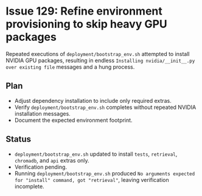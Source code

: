 # Issue 129: Refine environment provisioning to skip heavy GPU packages

Repeated executions of `deployment/bootstrap_env.sh` attempted to install NVIDIA GPU packages, resulting in endless `Installing nvidia/__init__.py over existing file` messages and a hung process.

## Plan
- Adjust dependency installation to include only required extras.
- Verify `deployment/bootstrap_env.sh` completes without repeated NVIDIA installation messages.
- Document the expected environment footprint.

## Status
- `deployment/bootstrap_env.sh` updated to install `tests`, `retrieval`, `chromadb`, and `api` extras only.
- Verification pending.
- Running `deployment/bootstrap_env.sh` produced `No arguments expected for "install" command, got "retrieval"`, leaving verification incomplete.
